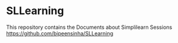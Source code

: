 # SLLearning
This repository contains the Documents about Simplilearn Sessions
https://github.com/bipeensinha/SLLearning
